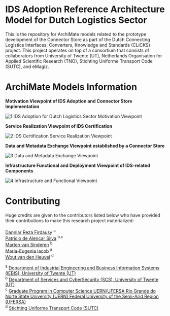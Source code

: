 # IDS Adoption Reference Architecture Model for Dutch Logistics Sector

This is the repository for ArchiMate models related to the prototype development of the Connector Store as part of the Dutch Connecting Logistics Interfaces, Converters, Knowledge and Standards (CLiCKS) project. This project operates on top of a consortium that consists of collaborators from University of Twente (UT), Netherlands Organisation for Applied Scientific Research (TNO), Stichting Uniforme Transport Code (SUTC), and eMagiz.

# ArchiMate Models Information

<b>Motivation Viewpoint of IDS Adoption and Connector Store Implementation</b>

![1  IDS Adoption for Dutch Logistics Sector Motivation Viewpoint](https://user-images.githubusercontent.com/30825334/220198004-213c1b54-3266-4db7-8beb-616468c55227.png)


<b>Service Realization Viewpoint of IDS Certification</b>

![2  IDS Certification Service Realization Viewpoint](https://user-images.githubusercontent.com/30825334/220198011-402bd020-7732-4560-926d-8e60a0bd9504.png)


<b>Data and Metadata Exchange Viewpoint established by a Connector Store</b>

![3  Data and Metadata Exchange Viewpoint](https://user-images.githubusercontent.com/30825334/220198017-98e25b80-381b-432f-a47a-06a8a3586b74.png)

<b>Infrastructure Functional and Deployment Viewpoint of IDS-related Components</b>

![4  Infrastructure and Functional Viewpoint](https://user-images.githubusercontent.com/30825334/220198024-46165492-cc18-42bd-b74d-361b61a99e79.png)

# Contributing

Huge credits are given to the contributors listed below who have provided their contributions to make this research project materialized: 
<br /> <br />
[Danniar Reza Firdausy](https://people.utwente.nl/d.r.firdausy) <sup>a</sup> <br />
[Patrício de Alencar Silva](https://people.utwente.nl/p.dealencarsilva) <sup>b,c</sup> <br />
[Marten van Sinderen](https://people.utwente.nl/m.j.vansinderen) <sup>b</sup> <br />
[Maria-Eugenia Iacob](https://people.utwente.nl/m.e.iacob) <sup>a</sup> <br /> 
[Wout van den Heuvel](https://www.linkedin.com/in/wout-van-den-heuvel-6264161/) <sup>d</sup> <br /> 

<sup>a</sup> [Department of Industrial Engineering and Business Information Systems (IEBIS), University of Twente (UT)](https://www.utwente.nl/en/bms/iebis/) <br />
<sup>b</sup> [Department of Services and CyberSecurity (SCS), University of Twente (UT)](https://www.utwente.nl/en/eemcs/scs/) <br /> 
<sup>c</sup> [Graduate Program in Computer Science UERN/UFERSA Rio Grande do Norte State University (UERN) Federal University of the Semi-Arid Region (UFERSA)](https://englishversion.ufersa.edu.br/computer-science-2/) <br />
<sup>d</sup> [Stichting Uniforme Transport Code (SUTC)](https://www.sutc.nl/en_US) <br />
